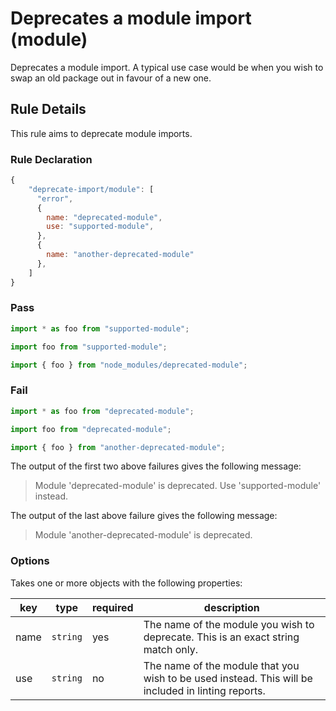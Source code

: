 # Deprecates a module import (module)

Deprecates a module import. A typical use case would be when you wish to swap an old package out in favour of a new one.

## Rule Details

This rule aims to deprecate module imports.

### Rule Declaration

```js
{
    "deprecate-import/module": [
      "error",
      {
        name: "deprecated-module",
        use: "supported-module",
      },
      {
        name: "another-deprecated-module"
      },
    ]
}
```

### Pass

```js
import * as foo from "supported-module";

import foo from "supported-module";

import { foo } from "node_modules/deprecated-module";
```

### Fail

```js
import * as foo from "deprecated-module";

import foo from "deprecated-module";

import { foo } from "another-deprecated-module";
```

The output of the first two above failures gives the following message:

> Module 'deprecated-module' is deprecated. Use 'supported-module' instead.

The output of the last above failure gives the following message:

> Module 'another-deprecated-module' is deprecated.

### Options

Takes one or more objects with the following properties:

| key  | type     | required | description                                                                                        |
| ---- | -------- | -------- | -------------------------------------------------------------------------------------------------- |
| name | `string` | yes      | The name of the module you wish to deprecate. This is an exact string match only.                  |
| use  | `string` | no       | The name of the module that you wish to be used instead. This will be included in linting reports. |
